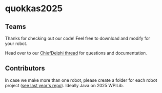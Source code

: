 # quokkas2025

## Teams

Thanks for checking out our code! Feel free to download and modify for your robot.

Head over to our [ChiefDelphi thread](https://www.chiefdelphi.com/t/2025-unqualified-quokkas-ri3d-build-thread/476780) for questions and documentation.

## Contributors

In case we make more than one robot, please create a folder for each robot project ([see last year's repo](https://github.com/Unqualified-Quokkas/QUOKKAS2024)). Ideally Java on 2025 WPILib.
